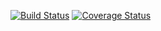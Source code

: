 [![Build Status](https://travis-ci.org/saltzmanjoelh/meteor-deployer.svg?branch=master)](https://travis-ci.org/saltzmanjoelh/meteor-deployer)  [![Coverage Status](https://coveralls.io/repos/github/saltzmanjoelh/meteor-deployer/badge.svg?branch=master)](https://coveralls.io/github/saltzmanjoelh/meteor-deployer?branch=master)
